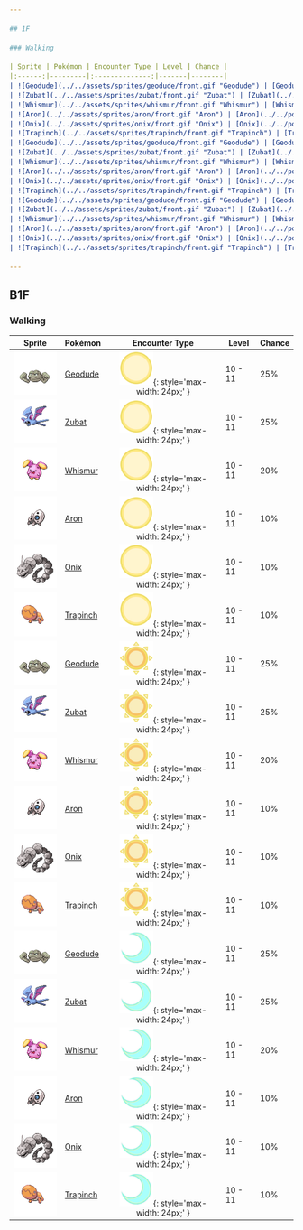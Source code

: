 ```yaml
---

## 1F

### Walking

| Sprite | Pokémon | Encounter Type | Level | Chance |
|:------:|---------|:--------------:|-------|--------|
| ![Geodude](../../assets/sprites/geodude/front.gif "Geodude") | [Geodude](../../pokemon/geodude.md/) | ![Morning](../../assets/encounter_types/morning.png "Morning"){: style='max-width: 24px;' } | 9 - 10 | 25% |
| ![Zubat](../../assets/sprites/zubat/front.gif "Zubat") | [Zubat](../../pokemon/zubat.md/) | ![Morning](../../assets/encounter_types/morning.png "Morning"){: style='max-width: 24px;' } | 9 - 10 | 25% |
| ![Whismur](../../assets/sprites/whismur/front.gif "Whismur") | [Whismur](../../pokemon/whismur.md/) | ![Morning](../../assets/encounter_types/morning.png "Morning"){: style='max-width: 24px;' } | 9 - 10 | 20% |
| ![Aron](../../assets/sprites/aron/front.gif "Aron") | [Aron](../../pokemon/aron.md/) | ![Morning](../../assets/encounter_types/morning.png "Morning"){: style='max-width: 24px;' } | 9 - 10 | 10% |
| ![Onix](../../assets/sprites/onix/front.gif "Onix") | [Onix](../../pokemon/onix.md/) | ![Morning](../../assets/encounter_types/morning.png "Morning"){: style='max-width: 24px;' } | 9 - 10 | 10% |
| ![Trapinch](../../assets/sprites/trapinch/front.gif "Trapinch") | [Trapinch](../../pokemon/trapinch.md/) | ![Morning](../../assets/encounter_types/morning.png "Morning"){: style='max-width: 24px;' } | 9 - 10 | 10% |
| ![Geodude](../../assets/sprites/geodude/front.gif "Geodude") | [Geodude](../../pokemon/geodude.md/) | ![Day](../../assets/encounter_types/day.png "Day"){: style='max-width: 24px;' } | 9 - 10 | 25% |
| ![Zubat](../../assets/sprites/zubat/front.gif "Zubat") | [Zubat](../../pokemon/zubat.md/) | ![Day](../../assets/encounter_types/day.png "Day"){: style='max-width: 24px;' } | 9 - 10 | 25% |
| ![Whismur](../../assets/sprites/whismur/front.gif "Whismur") | [Whismur](../../pokemon/whismur.md/) | ![Day](../../assets/encounter_types/day.png "Day"){: style='max-width: 24px;' } | 9 - 10 | 20% |
| ![Aron](../../assets/sprites/aron/front.gif "Aron") | [Aron](../../pokemon/aron.md/) | ![Day](../../assets/encounter_types/day.png "Day"){: style='max-width: 24px;' } | 9 - 10 | 10% |
| ![Onix](../../assets/sprites/onix/front.gif "Onix") | [Onix](../../pokemon/onix.md/) | ![Day](../../assets/encounter_types/day.png "Day"){: style='max-width: 24px;' } | 9 - 10 | 10% |
| ![Trapinch](../../assets/sprites/trapinch/front.gif "Trapinch") | [Trapinch](../../pokemon/trapinch.md/) | ![Day](../../assets/encounter_types/day.png "Day"){: style='max-width: 24px;' } | 9 - 10 | 10% |
| ![Geodude](../../assets/sprites/geodude/front.gif "Geodude") | [Geodude](../../pokemon/geodude.md/) | ![Night](../../assets/encounter_types/night.png "Night"){: style='max-width: 24px;' } | 9 - 10 | 25% |
| ![Zubat](../../assets/sprites/zubat/front.gif "Zubat") | [Zubat](../../pokemon/zubat.md/) | ![Night](../../assets/encounter_types/night.png "Night"){: style='max-width: 24px;' } | 9 - 10 | 25% |
| ![Whismur](../../assets/sprites/whismur/front.gif "Whismur") | [Whismur](../../pokemon/whismur.md/) | ![Night](../../assets/encounter_types/night.png "Night"){: style='max-width: 24px;' } | 9 - 10 | 20% |
| ![Aron](../../assets/sprites/aron/front.gif "Aron") | [Aron](../../pokemon/aron.md/) | ![Night](../../assets/encounter_types/night.png "Night"){: style='max-width: 24px;' } | 9 - 10 | 10% |
| ![Onix](../../assets/sprites/onix/front.gif "Onix") | [Onix](../../pokemon/onix.md/) | ![Night](../../assets/encounter_types/night.png "Night"){: style='max-width: 24px;' } | 9 - 10 | 10% |
| ![Trapinch](../../assets/sprites/trapinch/front.gif "Trapinch") | [Trapinch](../../pokemon/trapinch.md/) | ![Night](../../assets/encounter_types/night.png "Night"){: style='max-width: 24px;' } | 9 - 10 | 10% |

---
```


## B1F

### Walking

| Sprite | Pokémon | Encounter Type | Level | Chance |
|:------:|---------|:--------------:|-------|--------|
| ![Geodude](../../assets/sprites/geodude/front.gif "Geodude") | [Geodude](../../pokemon/geodude.md/) | ![Morning](../../assets/encounter_types/morning.png "Morning"){: style='max-width: 24px;' } | 10 - 11 | 25% |
| ![Zubat](../../assets/sprites/zubat/front.gif "Zubat") | [Zubat](../../pokemon/zubat.md/) | ![Morning](../../assets/encounter_types/morning.png "Morning"){: style='max-width: 24px;' } | 10 - 11 | 25% |
| ![Whismur](../../assets/sprites/whismur/front.gif "Whismur") | [Whismur](../../pokemon/whismur.md/) | ![Morning](../../assets/encounter_types/morning.png "Morning"){: style='max-width: 24px;' } | 10 - 11 | 20% |
| ![Aron](../../assets/sprites/aron/front.gif "Aron") | [Aron](../../pokemon/aron.md/) | ![Morning](../../assets/encounter_types/morning.png "Morning"){: style='max-width: 24px;' } | 10 - 11 | 10% |
| ![Onix](../../assets/sprites/onix/front.gif "Onix") | [Onix](../../pokemon/onix.md/) | ![Morning](../../assets/encounter_types/morning.png "Morning"){: style='max-width: 24px;' } | 10 - 11 | 10% |
| ![Trapinch](../../assets/sprites/trapinch/front.gif "Trapinch") | [Trapinch](../../pokemon/trapinch.md/) | ![Morning](../../assets/encounter_types/morning.png "Morning"){: style='max-width: 24px;' } | 10 - 11 | 10% |
| ![Geodude](../../assets/sprites/geodude/front.gif "Geodude") | [Geodude](../../pokemon/geodude.md/) | ![Day](../../assets/encounter_types/day.png "Day"){: style='max-width: 24px;' } | 10 - 11 | 25% |
| ![Zubat](../../assets/sprites/zubat/front.gif "Zubat") | [Zubat](../../pokemon/zubat.md/) | ![Day](../../assets/encounter_types/day.png "Day"){: style='max-width: 24px;' } | 10 - 11 | 25% |
| ![Whismur](../../assets/sprites/whismur/front.gif "Whismur") | [Whismur](../../pokemon/whismur.md/) | ![Day](../../assets/encounter_types/day.png "Day"){: style='max-width: 24px;' } | 10 - 11 | 20% |
| ![Aron](../../assets/sprites/aron/front.gif "Aron") | [Aron](../../pokemon/aron.md/) | ![Day](../../assets/encounter_types/day.png "Day"){: style='max-width: 24px;' } | 10 - 11 | 10% |
| ![Onix](../../assets/sprites/onix/front.gif "Onix") | [Onix](../../pokemon/onix.md/) | ![Day](../../assets/encounter_types/day.png "Day"){: style='max-width: 24px;' } | 10 - 11 | 10% |
| ![Trapinch](../../assets/sprites/trapinch/front.gif "Trapinch") | [Trapinch](../../pokemon/trapinch.md/) | ![Day](../../assets/encounter_types/day.png "Day"){: style='max-width: 24px;' } | 10 - 11 | 10% |
| ![Geodude](../../assets/sprites/geodude/front.gif "Geodude") | [Geodude](../../pokemon/geodude.md/) | ![Night](../../assets/encounter_types/night.png "Night"){: style='max-width: 24px;' } | 10 - 11 | 25% |
| ![Zubat](../../assets/sprites/zubat/front.gif "Zubat") | [Zubat](../../pokemon/zubat.md/) | ![Night](../../assets/encounter_types/night.png "Night"){: style='max-width: 24px;' } | 10 - 11 | 25% |
| ![Whismur](../../assets/sprites/whismur/front.gif "Whismur") | [Whismur](../../pokemon/whismur.md/) | ![Night](../../assets/encounter_types/night.png "Night"){: style='max-width: 24px;' } | 10 - 11 | 20% |
| ![Aron](../../assets/sprites/aron/front.gif "Aron") | [Aron](../../pokemon/aron.md/) | ![Night](../../assets/encounter_types/night.png "Night"){: style='max-width: 24px;' } | 10 - 11 | 10% |
| ![Onix](../../assets/sprites/onix/front.gif "Onix") | [Onix](../../pokemon/onix.md/) | ![Night](../../assets/encounter_types/night.png "Night"){: style='max-width: 24px;' } | 10 - 11 | 10% |
| ![Trapinch](../../assets/sprites/trapinch/front.gif "Trapinch") | [Trapinch](../../pokemon/trapinch.md/) | ![Night](../../assets/encounter_types/night.png "Night"){: style='max-width: 24px;' } | 10 - 11 | 10% |

